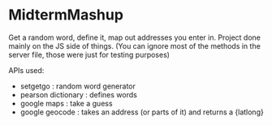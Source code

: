 # MidtermMashup
Get a random word, define it, map out addresses you enter in.
Project done mainly on the JS side of things.
(You can ignore most of the methods in the server file, those were just for testing purposes)

APIs used:
- setgetgo : random word generator
- pearson dictionary : defines words
- google maps : take a guess
- google geocode : takes an address (or parts of it) and returns a {latlong}
